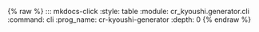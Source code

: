 {% raw %}
::: mkdocs-click
    :style: table
    :module: cr_kyoushi.generator.cli
    :command: cli
    :prog_name: cr-kyoushi-generator
    :depth: 0
{% endraw %}
